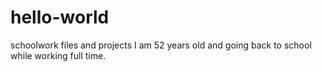# hello-world
schoolwork files and projects
I am 52 years old and going back to school while working full time.
